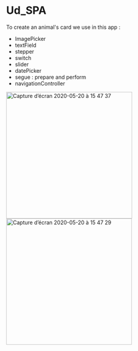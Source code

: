# Ud_SPA
 
To create an animal's card we use in this app :

- ImagePicker
- textField
- stepper
- switch
- slider
- datePicker
- segue : prepare and perform
- navigationController

<img width="337" alt="Capture d’écran 2020-05-20 à 15 47 37" src="https://user-images.githubusercontent.com/39524369/82454260-d2845c00-9ab1-11ea-8e72-a5d77e7c56c6.png">

<img width="336" alt="Capture d’écran 2020-05-20 à 15 47 29" src="https://user-images.githubusercontent.com/39524369/82454270-d6b07980-9ab1-11ea-88b4-741e09f3df53.png">


